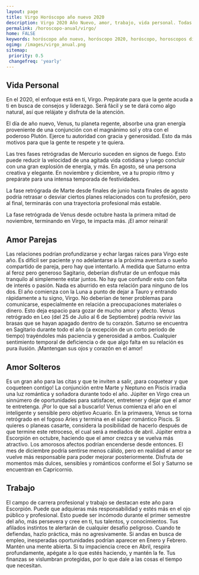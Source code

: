 ```yaml
---
layout: page
title: Virgo Horóscopo año nuevo 2020 
description: Virgo 2020 Año Nuevo, amor, trabajo, vida personal. Todas las predicciones para Virgo gratis. Disfruta este año nuevo.
permalink: /horoscopo-anual/virgo/
home: FALSE
keywords: horóscopo año nuevo, horóscopo 2020, horóscopo, horoscopos diarios gratis del dia de hoy, horóscopo diario gratis,horóscopo ano nuevo 2020, horóscopo esperanza gracia, horoscopo Virgo 2020, horoscop, horóscopos gratis, horoscopo Virgo, horoscopo Virgo 2020 gratis, Tarot, Astrologia, Zodíaco, Virgo, horoscopo gratis,tarot en femenino,videncia gratuita,horoscopos gratuitos,horóscopos, astrologia,videncia gratis
ogimg: /images/virgo_anual.png
sitemap:
 priority: 0.5
 changefreq: 'yearly'
---
```




## Vida Personal

En el 2020, el enfoque está en ti, Virgo. Prepárate para que la gente acuda a ti en busca de consejos y liderazgo. Será fácil y se te dará como algo natural, así que relájate y disfruta de la atención.


El día de año nuevo, Venus, tu planeta regente, absorbe una gran energía proveniente de una conjunción con el magnánimo sol y otra con el poderoso Plutón. Ejerce tu autoridad con gracia y generosidad. Esto da más motivos para que la gente te respete y te quiera.


Las tres fases retrógradas de Mercurio suceden en signos de fuego. Esto puede reducir la velocidad de una agitada vida cotidiana y luego concluir con una gran explosión de energía, y más. En agosto, sé una persona creativa y elegante. En noviembre y diciembre, ve a tu propio ritmo y prepárate para una intensa temporada de festividades.


La fase retrógrada de Marte desde finales de junio hasta finales de agosto podría retrasar o desviar ciertos planes relacionados con tu profesión, pero al final, terminarás con una trayectoria profesional más estable.


La fase retrógrada de Venus desde octubre hasta la primera mitad de noviembre, terminando en Virgo, te impacta más. ¡El amor reinará!

## Amor Parejas

Las relaciones podrían profundizarse y echar largas raíces para Virgo este año. Es difícil ser paciente y no adelantarse a la próxima aventura o sueño compartido de pareja, pero hay que intentarlo. 
A medida que Saturno entra al feroz pero generoso Sagitario, deberían disfrutar de un enfoque más tranquilo al simplemente estar juntos. No hay que confundir esto con falta de interés o pasión. Nada es aburrido en esta relación para ninguno de los dos. 
El año comienza con la Luna a punto de dejar a Tauro y entrando rápidamente a tu signo, Virgo. No deberían de tener problemas para comunicarse, especialmente en relación a  preocupaciones materiales o dinero. Esto deja espacio para gozar de mucho amor y afecto. Venus retrógrado en Leo (del 25 de Julio al 6 de Septiembre) podría revivir las brasas que se hayan apagado dentro de tu corazón. 
Saturno se encuentra en Sagitario durante todo el año (a excepción de un corto período de tiempo) trayéndoles más paciencia y generosidad a ambos. Cualquier sentimiento temporal de deficiencia o de que algo falta en su relación es pura ilusión. ¡Mantengan sus ojos y corazón en el amor!

## Amor Solteros

Es un gran año para las citas y que te inviten a salir, ¡para coquetear y que coqueteen contigo! La conjunción entre Marte y Neptuno en Piscis irradia una luz romántica y soñadora durante todo el año.
Júpiter en Virgo crea un sinnúmero de oportunidades para satisfacer, entretener y dejar que el amor te entretenga. ¡Por lo que sal a buscarlo!
Venus comienza el año en el inteligente y sensible pero objetivo Acuario. En la primavera, Venus se torna retrógrado en el fogoso Aries y termina en el súper romántico Piscis. Si quieres o planeas casarte, considera la posibilidad de hacerlo después de que termine este retroceso, el cual será a mediados de abril.
Júpiter entra a Escorpión en octubre, haciendo que el amor crezca y se vuelva más atractivo. Los amorosos afectos podrían encenderse desde entonces. 
El mes de diciembre podría sentirse menos cálido, pero en realidad el amor se vuelve más responsable para poder mejorar posteriormente. Disfruta de momentos más dulces, sensibles y románticos conforme el Sol y Saturno se encuentran en Capricornio.

## Trabajo

El campo de carrera profesional y trabajo se destacan este año para Escorpión. Puede que adquieras más responsabilidad y estés más en el ojo público y profesional. Esto puede ser incómodo durante el primer semestre del año, más persevera y cree en ti, tus talentos, y conocimientos. 
Tus afilados instintos te alertarán de cualquier desafío peligroso. Cuando te defiendas, hazlo práctica, más no agresivamente. 
Si andas en busca de empleo, inesperadas oportunidades podrían aparecer en Enero y Febrero. Mantén una mente abierta. Si tu impaciencia crece en Abril, respira profundamente, apégate a lo que estés haciendo, y mantén la fe. Tus finanzas se vislumbran protegidas, por lo que dale a las cosas el tiempo que necesitan.
